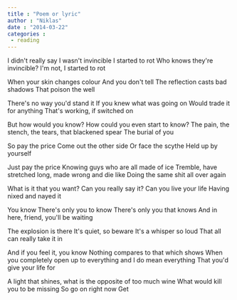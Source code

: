 ```yaml
---
title : "Poem or lyric"
author : "Niklas"
date : "2014-03-22"
categories : 
 - reading
---
```


I didn't really say I wasn't invincible I started to rot Who knows they're invincible? I'm not, I started to rot

When your skin changes colour And you don't tell The reflection casts bad shadows That poison the well

There's no way you'd stand it If you knew what was going on Would trade it for anything That's working, if switched on

But how would you know? How could you even start to know? The pain, the stench, the tears, that blackened spear The burial of you

So pay the price Come out the other side Or face the scythe Held up by yourself

Just pay the price Knowing guys who are all made of ice Tremble, have stretched long, made wrong and die like Doing the same shit all over again

What is it that you want? Can you really say it? Can you live your life Having nixed and nayed it

You know There's only you to know There's only you that knows And in here, friend, you'll be waiting

The explosion is there It's quiet, so beware It's a whisper so loud That all can really take it in

And if you feel it, you know Nothing compares to that which shows When you completely open up to everything and I do mean everything That you'd give your life for

A light that shines, what is the opposite of too much wine What would kill you to be missing So go on right now Get

